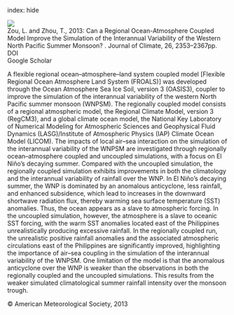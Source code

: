 index: hide

<div class="Citation">
    <div class="Citation-thumb CitationThumb-linked"  data-href="https://doi.org/10.1175/jcli-d-11-00722.1">
      <img src="https://static.claimspace.cloud/climate-study-static/refs/thumbs/9/Zou_and_Zhou_2013-thumb.png" />
    </div>

  <div class="Citation-body">
    <div class="Citation-text">Zou, L.  and Zhou, T., 2013: Can a Regional Ocean-Atmosphere Coupled Model Improve the Simulation of the Interannual Variability of the Western North Pacific Summer Monsoon? . <span class="Article-journal">Journal of  Climate, </span><span class="Article-volume">26, </span>2353–2367pp.</div>
    <div class="Citation-links">
      <div class="CitationLink" data-href="https://doi.org/10.1175/jcli-d-11-00722.1">
        <div class="CitationLink-icon CitationLink-Doi"></div>
        <div class="CitationLink-text">DOI</div>
      </div>
      <div class="CitationLink" data-href="https://scholar.google.com/scholar?q=10.1175/jcli-d-11-00722.1">
        <div class="CitationLink-icon CitationLink-Scholar"></div>
        <div class="CitationLink-text">Google Scholar</div>
      </div>
    </div>
  </div>
</div>

A flexible regional ocean–atmosphere–land system coupled model [Flexible Regional Ocean Atmosphere Land System (FROALS)] was developed through the Ocean Atmosphere Sea Ice Soil, version 3 (OASIS3), coupler to improve the simulation of the interannual variability of the western North Pacific summer monsoon (WNPSM). The regionally coupled model consists of a regional atmospheric model, the Regional Climate Model, version 3 (RegCM3), and a global climate ocean model, the National Key Laboratory of Numerical Modeling for Atmospheric Sciences and Geophysical Fluid Dynamics (LASG)/Institute of Atmospheric Physics (IAP) Climate Ocean Model (LICOM). The impacts of local air–sea interaction on the simulation of the interannual variability of the WNPSM are investigated through regionally ocean–atmosphere coupled and uncoupled simulations, with a focus on El Niño’s decaying summer. Compared with the uncoupled simulation, the regionally coupled simulation exhibits improvements in both the climatology and the interannual variability of rainfall over the WNP. In El Niño’s decaying summer, the WNP is dominated by an anomalous anticyclone, less rainfall, and enhanced subsidence, which lead to increases in the downward shortwave radiation flux, thereby warming sea surface temperature (SST) anomalies. Thus, the ocean appears as a slave to atmospheric forcing. In the uncoupled simulation, however, the atmosphere is a slave to oceanic SST forcing, with the warm SST anomalies located east of the Philippines unrealistically producing excessive rainfall. In the regionally coupled run, the unrealistic positive rainfall anomalies and the associated atmospheric circulations east of the Philippines are significantly improved, highlighting the importance of air–sea coupling in the simulation of the interannual variability of the WNPSM. One limitation of the model is that the anomalous anticyclone over the WNP is weaker than the observations in both the regionally coupled and the uncoupled simulations. This results from the weaker simulated climatological summer rainfall intensity over the monsoon trough.

<div class="Citation-copy">
&copy; American Meteorological Society, 2013
</div>